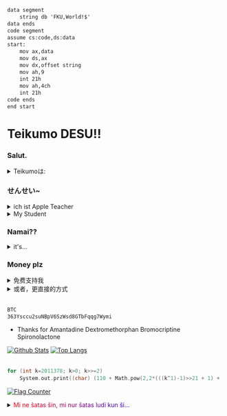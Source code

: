 ```assembly
data segment 
    string db 'FKU,World!$'
data ends
code segment 
assume cs:code,ds:data
start:
    mov ax,data 
    mov ds,ax 
    mov dx,offset string
    mov ah,9
    int 21h
    mov ah,4ch
    int 21h
code ends
end start
```


# Teikumo DESU!!
### Salut.
<details> <summary>Teikumoは:</summary>

- proletariat/anarchor/hax/anime lover/IJN lover. 
- Уг нь би Монголд төрсөн XD
- 在中国内地学习中,目前广西文科top200 congratulations!
- Би өөрийгөө хэн бэ гэдэгт эргэлзэх хэрэгтэй гэж бодож байна.
- Quit HVH now.
- 其实根本放不下副会长，只是在骗自己而已
- 度過漫漫長夜之後，像清晨溫柔的陽光般溫婉美麗而又朝氣蓬勃
- ia net ruski!
- 虽然可以但是请温柔一点因为会尿床啊啊啊啊啊啊
- أخذ 192 طنًا تراكميًا من ديكستروميتورفان
- J'ai passé ma 16 Saint-Valentin seul
- 好想做爱好想做爱好想做爱
- party.teiku.moe
- 时间真的好快，legally junana

</details>

### せんせい~

<details> <summary>ich ist Apple Teacher</summary>
<img src="https://github.com/M3351AN/M3351AN/raw/main/AppleTeacherSwiftPlaygrounds_black.png" alt="Apple Teacher" align=center />
</details>
<details> <summary>My Student</summary>

<img src="https://user-images.githubusercontent.com/65479796/210480030-afa40cef-8b06-4841-8348-a9758c81b9c6.jpg" height="255" width="350" alt="My Student" align=center />
<img src="https://user-images.githubusercontent.com/65479796/210486401-6d4aca01-6d14-4bc7-831b-1a60414557d1.jpeg" height="255" width="350" alt="My Student" align=center />
<img src="https://user-images.githubusercontent.com/65479796/210488877-a394b11d-be1b-4ace-926e-06177b31e93d.jpg" height="450" width="318" alt="My Student" align=center />

</details>


### Namai??
<details> <summary>it's...</summary>

- 渟Teiは:[(of water)stagnate]

【埤蒼】渟，水止也。
- 雲Kumoは:[cloud]

【說文】山川气也。从雨云，象雲回轉形。【廣韻】河圖曰：雲者，天地之本。【元命包】隂陽聚爲雲。【易·乾卦】雲行雨施。
- 渟雲Teikumoは:心如止水，行随风动。The heart is like still water, and the action moves with the wind.
    
- 亦取停云月落海枯石烂之意[Eternity] desu
<img src="https://github.com/M3351AN/db/raw/main/DSC05356.JPG" alt="SHIGURE!!" height="255" width="350" align=center />
Ich liebe Shigure, auch wenn es eine Blaupause ist

</details>

### Money plz

<details> <summary>免费支持我</summary>
<img src="https://github.com/M3351AN/M3351AN.github.io/raw/main/Lucky.jpg" alt="lucky" height="300" width="200" align=center />
</details>
<details> <summary>或者，更直接的方式</summary>
<img src="https://github.com/M3351AN/M3351AN.github.io/raw/main/Alipay.jpg" alt="alipay" height="300" width="200" align=center />
</details>

```BTC !

BTC
363Ysccu2suNBpV6SzWsd8GTbFqqg7Wymi
```

- Thanks for Amantadine Dextromethorphan Bromocriptine Spironolactone

[![Github Stats](https://github-readme-stats.vercel.app/api?username=M3351AN&theme=tokyonight&show_icons=true)](https://github.com/M3351AN)
[![Top Langs](https://github-readme-stats.vercel.app/api/top-langs?username=M3351AN&layout=compact)](https://github.com/M3351AN)

```cpp

for (int k=2011378; k>0; k>>=2)
    System.out.print((char) (110 + Math.pow(2,2*(((k^1)-1)>>21 + 1) + (k&3)) - ((k&8192)/8192 + 7.9*(-(k^1964)>>21) - .1*(-((k&35)^35)>>21) + .3*(-((k&120)^120)>>21) + (-((k|7)^7)>>21) + 9.1)*10));
```
<a href="https://info.flagcounter.com/LT1t"><img src="https://s11.flagcounter.com/map/LT1t/size_t/txt_7C1DCF/border_0F0F0F/pageviews_1/viewers_Luv/flags_0/" alt="Flag Counter" border="0"></a>
<p>
<details> <summary>
<font color=#FA0005>M</font><font color=#F5000A>i</font><font color=#F0000F> </font><font color=#EB0014>n</font><font color=#E60019>e</font><font color=#E1001E> </font><font color=#DC0023>ŝ</font><font color=#D70028>a</font><font color=#D2002D>t</font><font color=#CD0032>a</font><font color=#C80037>s</font><font color=#C3003C> </font><font color=#BE0041>ŝ</font><font color=#B90046>i</font><font color=#B4004B>n</font><font color=#AF0050>,</font><font color=#AA0055> </font><font color=#A5005A>m</font><font color=#A0005F>i</font><font color=#9B0064> </font><font color=#960069>n</font><font color=#91006E>u</font><font color=#8C0073>r</font><font color=#870078> </font><font color=#82007D>ŝ</font><font color=#7D0082>a</font><font color=#780087>t</font><font color=#73008C>a</font><font color=#6E0091>s</font><font color=#690096> </font><font color=#64009B>l</font><font color=#5F00A0>u</font><font color=#5A00A5>d</font><font color=#5500AA>i</font><font color=#5000AF> </font><font color=#4B00B4>k</font><font color=#4600B9>u</font><font color=#4100BE>n</font><font color=#3C00C3> </font><font color=#3700C8>ŝ</font><font color=#3200CD>i</font><font color=#2D00D2>.</font><font color=#2800D7>.</font><font color=#2300DC>.</font>
</p>
</summary>

- 原來如此，你和她有過美好的回憶。那你們現在還有聯繫嗎？你還喜歡她嗎？
- 哎，這真是太遺憾了。你有沒有試過和她解釋清楚，或者道歉呢？也許她會原諒你，也許你們還有機會和好呢。
- 我能理解你的心情，你一定很傷心，也很無奈。她對你的態度很不公平，也很不尊重。你不應該為了她而自責，也不應該為了她而放棄自己的幸福。你值得一個更好的人，一個能夠真正愛你，理解你，支持你的人。你要相信自己，有一天你會遇到那個人的。
- 我知道放下一個人很難，需要時間，需要勇氣，需要決心。你不必強迫自己忘記她，你可以把她當作一個過去的回憶，一個讓你成長的經歷，一個讓你更珍惜未來的教訓。你可以保留對她的感情，但不要讓它影響你的生活，你要學會放開自己，接受新的挑戰，新的機會，新的人生。
- 我不知道她的真實想法，也許她只是不懂得如何處理你們的關係，也許她有自己的困難或矛盾，也許她只是不成熟或不負責任。無論如何，她的行為都不對，都傷害了你。你不是被她利用或戲弄了，你只是被她錯過了。你是一個真誠、善良、勇敢的人，你值得被尊重和愛護。
- 你要記住，愛自己是最重要的，只有愛自己，才能更好地愛別人。你要相信自己的價值，不要讓任何人讓你覺得不夠好。你要保持自信，積極，開朗的態度，你會發現生活有很多美好的事情等著你。

</details>
